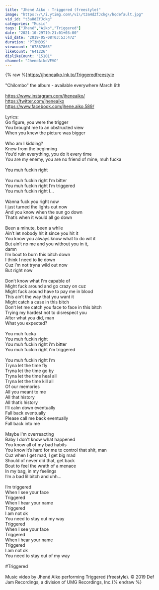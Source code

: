 ```yaml
---
title: "Jhené Aiko - Triggered (freestyle)"
image: "https:\/\/i.ytimg.com\/vi\/t3aHdZfJckg\/hqdefault.jpg"
vid_id: "t3aHdZfJckg"
categories: "Music"
tags: ["Jhené","Aiko","Triggered"]
date: "2021-10-29T19:21:01+03:00"
vid_date: "2019-05-08T03:53:47Z"
duration: "PT3M33S"
viewcount: "67867865"
likeCount: "641226"
dislikeCount: "15101"
channel: "JheneAikoVEVO"
---
```

{% raw %}<a rel="nofollow" target="blank" href="https://jheneaiko.lnk.to/Triggeredfreestyle">https://jheneaiko.lnk.to/Triggeredfreestyle</a><br /><br />&quot;Chilombo&quot; the album - available everywhere March 6th<br /><br /><a rel="nofollow" target="blank" href="https://www.instagram.com/jheneaiko/">https://www.instagram.com/jheneaiko/</a><br /><a rel="nofollow" target="blank" href="https://twitter.com/jheneaiko">https://twitter.com/jheneaiko</a><br /><a rel="nofollow" target="blank" href="https://www.facebook.com/jhene.aiko.589/">https://www.facebook.com/jhene.aiko.589/</a><br /><br />Lyrics:<br />Go figure, you were the trigger<br />You brought me to an obstructed view<br />When you knew the picture was bigger<br /><br />Who am I kidding?<br />Knew from the beginning<br />You’d ruin everything, you do it every time<br />You are my enemy, you are no friend of mine, muh fucka <br /><br />You muh fuckin right<br /><br />You muh fuckin right I’m bitter<br />You muh fuckin right I’m triggered<br />You muh fuckin right I…<br /><br />Wanna fuck you right now<br />I just turned the lights out now<br />And you know when the sun go down<br />That’s when it would all go down<br /><br />Been a minute, been a while<br />Ain’t let nobody hit it since you hit it<br />You know you always know what to do wit it<br />But ain’t no me and you without you in it,<br />damn<br />I’m bout to burn this bitch down<br />I think I need to lie down<br />Cuz I’m not tryna wild out now<br />But right now<br /><br />Don’t know what I'm capable of<br />Might fuck around and go crazy on cuz<br />Might fuck around have to pay me in blood<br />This ain’t the way that you want it<br />Might catch a case in this bitch<br />Don’t let me catch you face to face in this bitch<br />Trying my hardest not to disrespect you<br />After what you did, man<br />What you expected?<br /><br />You muh fucka<br />You muh fuckin right<br />You muh fuckin right i’m bitter<br />You muh fuckin right i'm triggered<br /><br />You muh fuckin right I’m<br />Tryna let the time fly<br />Tryna let the time go by<br />Tryna let the time heal all<br />Tryna let the time kill all<br />Of our memories<br />All you meant to me<br />All that history<br />All that’s history<br />I’ll calm down eventually<br />Fall back eventually<br />Please call me back eventually<br />Fall back into me<br /><br />Maybe I'm overreacting<br />Baby I don't know what happened<br />You know all of my bad habits<br />You know it’s hard for me to control that shit, man<br />Cuz when I get mad, I get big mad<br />Should of never did that, get back<br />Bout to feel the wrath of a menace<br />In my bag, in my feelings<br />I’m a bad lil bitch and uhh…<br /><br />I’m triggered<br />When I see your face<br />Triggered<br />When I hear your name<br />Triggered<br />I am not ok<br />You need to stay out my way<br />Triggered<br />When I see your face<br />Triggered<br />When i hear your name<br />Triggered<br />I am not ok<br />You need to stay out of my way<br /><br />#Triggered<br /><br />Music video by Jhené Aiko performing Triggered (freestyle). © 2019 Def Jam Recordings, a division of UMG Recordings, Inc.{% endraw %}
